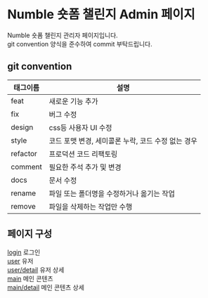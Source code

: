 # Numble 숏폼 챌린지 Admin 페이지

Numble 숏폼 챌린지 관리자 페이지입니다.  
git convention 양식을 준수하여 commit 부탁드립니다.

## git convention

| 태그이름 | 설명                                               |
| -------- | -------------------------------------------------- |
| feat     | 새로운 기능 추가                                   |
| fix      | 버그 수정                                          |
| design   | css등 사용자 UI 수정                               |
| style    | 코드 포맷 변경, 세미콜론 누락, 코드 수정 없는 경우 |
| refactor | 프로덕션 코드 리팩토링                             |
| comment  | 필요한 주석 추가 및 변경                           |
| docs     | 문서 수정                                          |
| rename   | 파일 또는 폴더명을 수정하거나 옮기는 작업          |
| remove   | 파일을 삭제하는 작업만 수행                        |

## 페이지 구성

[login](src/pages/login.tsx) 로그인  
[user](src/pages/user/index.tsx) 유저  
[user/detail](src/pages/user/detail.tsx) 유저 상세  
[main](src/pages/main/index.tsx) 메인 콘텐츠  
[main/detail](src/pages/main/detail.tsx) 메인 콘텐츠 상세
